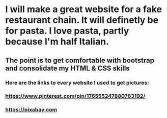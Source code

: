 # I will make a great website for a fake restaurant chain. It will definetly be for pasta. I love pasta, partly because I'm half Italian.

## The point is to get comfortable with bootstrap and consolidate my HTML & CSS skills

### Here are the links to every website I used to get pictures:

### https://www.pinterest.com/pin/176555247880763192/
### https://pixabay.com
